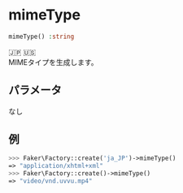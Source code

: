 # mimeType
```php
mimeType() :string
```
:jp: :us:  
MIMEタイプを生成します。

## パラメータ
なし

## 例
```php
>>> Faker\Factory::create('ja_JP')->mimeType()
=> "application/xhtml+xml"
>>> Faker\Factory::create()->mimeType()
=> "video/vnd.uvvu.mp4"
```
